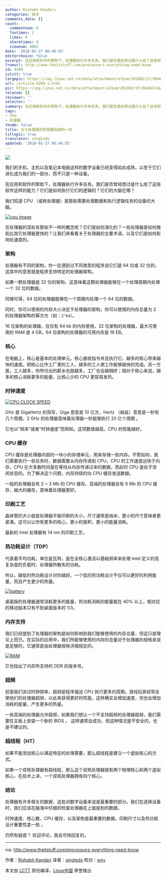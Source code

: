 ```yaml
---
author: Rishabh Kandari
categories: 技术
comments_data: []
count:
  commentnum: 0
  favtimes: 2
  likes: 0
  sharetimes: 0
  viewnum: 4082
date: '2018-02-27 06:46:55'
editorchoice: false
excerpt: 在应用和软件的帮助下，处理器执行许多任务。我们是否曾经想过是什么给了这些软件这样的能力？它们是如何执行它们的逻辑的？它们的大脑在哪？
fromurl: http://www.theitstuff.com/processors-everything-need-know
id: 9389
islctt: true
largepic: https://img.linux.net.cn/data/attachment/album/201802/27/064657x0oagcol2fs101fc.jpg
url: /article-9389-1.html
pic: https://img.linux.net.cn/data/attachment/album/201802/27/064657x0oagcol2fs101fc.jpg.thumb.jpg
related: []
reviewer: ''
selector: ''
summary: 在应用和软件的帮助下，处理器执行许多任务。我们是否曾经想过是什么给了这些软件这样的能力？它们是如何执行它们的逻辑的？它们的大脑在哪？
tags:
- CPU
- 处理器
thumb: false
title: 关于处理器你所需要知道的一切
titlepic: true
translator: singledo
updated: '2018-02-27 06:46:55'
---
```


[![](/data/attachment/album/201802/27/064657x0oagcol2fs101fc.jpg)](http://www.theitstuff.com/wp-content/uploads/2017/10/processors-all-you-need-to-know.jpg)


我们的手机、主机以及笔记本电脑这样的数字设备已经变得如此成熟，以至于它们进化成为我们的一部分，而不只是一种设备。


在应用和软件的帮助下，处理器执行许多任务。我们是否曾经想过是什么给了这些软件这样的能力？它们是如何执行它们的逻辑的？它们的大脑在哪？


我们知道 CPU （或称处理器）是那些需要处理数据和执行逻辑任务的设备的大脑。


[![cpu image](/data/attachment/album/201802/27/064657bqsgsoyunwffvm1f.jpg)](http://www.theitstuff.com/wp-content/uploads/2017/10/download.jpg)


在处理器的深处有那些不一样的概念呢？它们是如何演化的？一些处理器是如何做到比其它处理器更快的？让我们来看看关于处理器的主要术语，以及它们是如何影响处速度的。


### 架构


处理器有不同的架构，你一定遇到过不同类型的程序说它们是 64 位或 32 位的，这其中的意思就是程序支持特定的处理器架构。


如果一颗处理器是 32 位的架构，这意味着这颗处理器能够在一个处理周期内处理一个 32 位的数据。


同理可得，64 位的处理器能够在一个周期内处理一个 64 位的数据。


同时，你可以使用的内存大小决定于处理器的架构，你可以使用的内存总量为 2 的处理器架构的幂次方（如：`2^64`）。


16 位架构的处理器，仅仅有 64 kb 的内存使用。32 位架构的处理器，最大可使用的 RAM 是 4 GB，64 位架构的处理器的可用内存是 16 EB。


### 核心


在电脑上，核心是基本的处理单元。核心接收指令并且执行它。越多的核心带来越快的速度。把核心比作工厂里的工人，越多的工人使工作能够越快的完成。另一方面，工人越多，你所付出的薪水也就越多，工厂也会越拥挤；相对于核心来说，越多的核心消耗更多的能量，比核心少的 CPU 更容易发热。


### 时钟速度


[![CPU CLOCK SPEED](/data/attachment/album/201802/27/064658xgartiavgkkainm8.jpg)](http://www.theitstuff.com/wp-content/uploads/2017/10/download-1.jpg)


GHz 是 GigaHertz 的简写，Giga 意思是 10 亿次，Hertz （赫兹）意思是一秒有几个周期，2 GHz 的处理器意味着处理器一秒能够执行 20 亿个周期 。


它也以“频率”或者“时钟速度”而熟知。这项数值越高，CPU 的性能越好。


### CPU 缓存


CPU 缓存是处理器内部的一块小的存储单元，用来存储一些内存。不管如何，我们需要执行一些任务时，数据需要从内存传递到 CPU，CPU 的工作速度远快于内存，CPU 在大多数时间是在等待从内存传递过来的数据，而此时 CPU 是处于空闲状态的。为了解决这个问题，内存持续的向 CPU 缓存发送数据。


一般的处理器会有 2 ~ 3 Mb 的 CPU 缓存。高端的处理器会有 6 Mb 的 CPU 缓存，越大的缓存，意味着处理器更好。


### 印刷工艺


晶体管的大小就是处理器平板印刷的大小，尺寸通常是纳米，更小的尺寸意味者更紧凑。这可以让你有更多的核心，更小的面积，更小的能量消耗。


最新的 Intel 处理器有 14 nm 的印刷工艺。


### 热功耗设计（TDP）


代表着平均功耗，单位是瓦特，是在全核心激活以基础频率来处理 Intel 定义的高复杂度的负载时，处理器所散失的功耗。


所以，越低的热功耗设计对你越好。一个低的热功耗设计不仅可以更好的利用能量，而且产生更少的热量。


[![battery](/data/attachment/album/201802/27/064658bd0pc9dh3bxxxdlr.jpg)](http://www.theitstuff.com/wp-content/uploads/2017/10/download-2.jpg)


桌面版的处理器通常消耗更多的能量，热功耗消耗的能量能在 40% 以上，相对应的移动版本只有不到桌面版本的 1/3。


### 内存支持


我们已经提到了处理器的架构是如何影响到我们能够使用的内存总量，但这只是理论上而已。在实际的应用中，我们所能够使用的内存的总量对于处理器的规格来说是足够的，它通常是由处理器规格详细规定的。


[![RAM](/data/attachment/album/201802/27/064658ca47hh1vs9p8z7q6.jpg)](http://www.theitstuff.com/wp-content/uploads/2017/10/images.jpg)


它也指出了内存所支持的 DDR 的版本号。


### 超频


前面我们讲过时钟频率，超频是程序强迫 CPU 执行更多的周期。游戏玩家经常会使他们的处理器超频，以此来获得更好的性能。这样确实会增加速度，但也会增加消耗的能量，产生更多的热量。


一些高端的处理器允许超频，如果我们想让一个不支持超频的处理器超频，我们需要在主板上安装一个新的 BIOS 。 这样通常会成功，但这种情况是不安全的，也是不建议的。


### 超线程（HT）


如果不能添加核心以满足特定的处理需要，那么超线程是建立一个虚拟核心的方式。


如果一个双核处理器有超线程，那么这个双核处理器就有两个物理核心和两个虚拟核心，在技术上讲，一个双核处理器拥有四个核心。


### 结论


处理器有许多相关的数据，这些对数字设备来说是最重要的部分。我们在选择设备时，我们应该在脑海中仔细的检查处理器在上面提到的数据。


时钟速度、核心数、CPU 缓存，以及架构是最重要的数据。印刷尺寸以及热功耗设计重要性差一些 。


仍然有疑惑？ 欢迎评论，我会尽快回复的。




---


via: <http://www.theitstuff.com/processors-everything-need-know>


作者：[Rishabh Kandari](http://www.theitstuff.com/author/reevkandari) 译者：[singledo](https://github.com/singledo) 校对：[wxy](https://github.com/wxy)


本文由 [LCTT](https://github.com/LCTT/TranslateProject) 原创编译，[Linux中国](https://linux.cn/) 荣誉推出